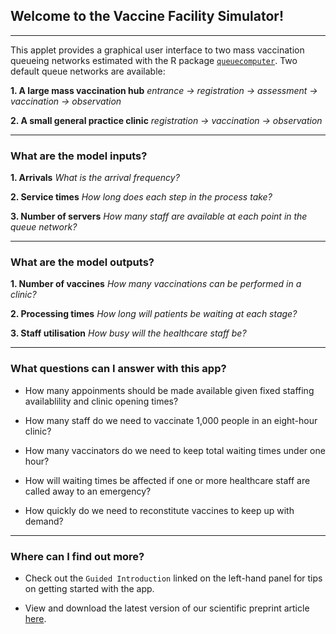 ## Welcome to the Vaccine Facility Simulator! 

***

This applet provides a graphical user interface to two mass vaccination queueing networks estimated with the R package [`queuecomputer`](10.18637/jss.v095.i05). Two default queue networks are available: 

**1. A large mass vaccination hub** _entrance &rarr; registration &rarr; assessment &rarr; vaccination &rarr; observation_ 

**2. A small general practice clinic** _registration &rarr; vaccination &rarr; observation_ 

***

### What are the model inputs?

**1. Arrivals** _What is the arrival frequency?_ 

**2. Service times** _How long does each step in the process take?_ 

**3. Number of servers** _How many staff are available at each point in the queue network?_


*** 

### What are the model outputs?

**1. Number of vaccines** _How many vaccinations can be performed in a clinic?_

**2. Processing times** _How long will patients be waiting at each stage?_ 

**3. Staff utilisation** _How busy will the healthcare staff be?_

***

### What questions can I answer with this app?

* How many appoinments should be made available given fixed staffing availablility and clinic opening times? 

* How many staff do we need to vaccinate 1,000 people in an eight-hour clinic? 

* How many vaccinators do we need to keep total waiting times under one hour? 

* How will waiting times be affected if one or more healthcare staff are called away to an emergency?

* How quickly do we need to reconstitute vaccines to keep up with demand?

***

### Where can I find out more? 

* Check out the `Guided Introduction` linked on the left-hand panel for tips on getting started with the app.

* View and download the latest version of our scientific preprint article [here](https://www.medrxiv.org/content/10.1101/2021.04.07.21255067v1).



